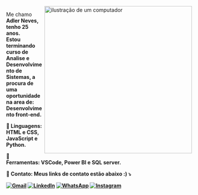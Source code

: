<img src="https://raw.githubusercontent.com/MicaelliMedeiros/micaellimedeiros/master/image/computer-illustration.png" alt="ilustração de um computador" min-width="400px" max-width="400px" width="400px" align="right">

<p align="left"> 
  Me chamo <strong>Adler Neves<strong>, tenho 25 anos.<br>
  Estou terminando curso de Analise e Desenvolvimento de Sistemas, a procura de uma oportunidade na area de: <br>
  Desenvolvimento front-end.
</p>

<p align="left">
  🦄 Linguagens: HTML e CSS, JavaScript e Python.
</p>

<p align="left">
  💼 Ferramentas: VSCode, Power BI e SQL server.
</p>

<p align="left">
  💌 Contato: Meus links de contato estão abaixo :) ⤵️
</p>

<p align="left">
  <a href="adlerneves07@gmail.com" title="Gmail">
  <img src="https://img.shields.io/badge/-Gmail-FF0000?style=flat-square&labelColor=FF0000&logo=gmail&logoColor=white&link=LINK-DO-SEU-GMAIL" alt="Gmail"/></a>
  <a href="https://www.linkedin.com/in/adler-neves-aa991a181/" title="LinkedIn">
  <img src="https://img.shields.io/badge/-Linkedin-0e76a8?style=flat-square&logo=Linkedin&logoColor=white&link=LINK-DO-SEU-LINKEDIN" alt="LinkedIn"/></a>
  <a href="https://wa.me/5511957767799" title="WhatsApp">
  <img src="https://img.shields.io/badge/-WhatsApp-25d366?style=flat-square&labelColor=25d366&logo=whatsapp&logoColor=white&link=API-DO-SEU-WHATSAPP" alt="WhatsApp"/></a>
  <a href="https://instagram.com/adi.neves" title="Instagram">
  <img src="https://img.shields.io/badge/-Instagram-DF0174?style=flat-square&labelColor=DF0174&logo=instagram&logoColor=white&link=LINK-DO-SEU-INSTAGRAM" alt="Instagram"/></a>
</p>
